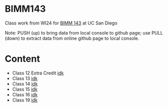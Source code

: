 # BIMM143
Class work from WI24 for [BIMM 143](https://bioboot.github.io/bimm143_W24/) at UC San Diego

Note: PUSH (up) to bring data from local console to github page; use PULL (down) to extract data from online github page to local console.

# Content

- Class 12 Extra Credit [idk]()
- Class 13 [idk]()
- Class 14 [idk]()
- Class 15 [idk]()
- Class 16 [idk]()
- Class 19 [idk](file:///C:/Users/camer/OneDrive/Documents/BIMM%20143/BIMM143_Lab19.pdf)
